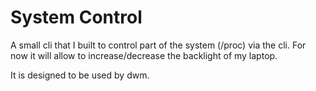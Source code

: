# System Control

A small cli that I built to control part of the system (/proc) via the cli.
For now it will allow to increase/decrease the backlight of my laptop.

It is designed to be used by dwm.
